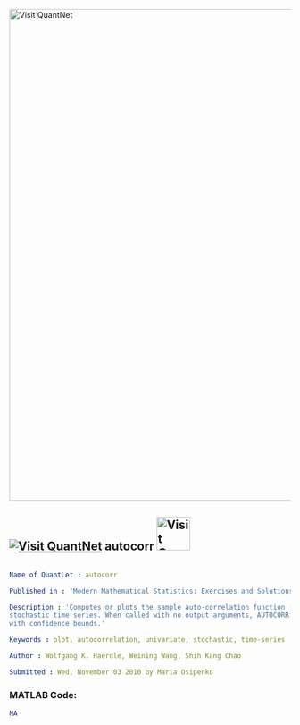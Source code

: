 
[<img src="https://github.com/QuantLet/Styleguide-and-FAQ/blob/master/pictures/banner.png" width="880" alt="Visit QuantNet">](http://quantlet.de/index.php?p=info)

## [<img src="https://github.com/QuantLet/Styleguide-and-Validation-procedure/blob/master/pictures/qloqo.png" alt="Visit QuantNet">](http://quantlet.de/) **autocorr** [<img src="https://github.com/QuantLet/Styleguide-and-Validation-procedure/blob/master/pictures/QN2.png" width="60" alt="Visit QuantNet 2.0">](http://quantlet.de/d3/ia)

```yaml

Name of QuantLet : autocorr

Published in : 'Modern Mathematical Statistics: Exercises and Solutions'

Description : 'Computes or plots the sample auto-correlation function (ACF) of a univariate,
stochastic time series. When called with no output arguments, AUTOCORR displays the ACF sequence
with confidence bounds.'

Keywords : plot, autocorrelation, univariate, stochastic, time-series

Author : Wolfgang K. Haerdle, Weining Wang, Shih Kang Chao

Submitted : Wed, November 03 2010 by Maria Osipenko

```


### MATLAB Code:
```matlab
NA
```
